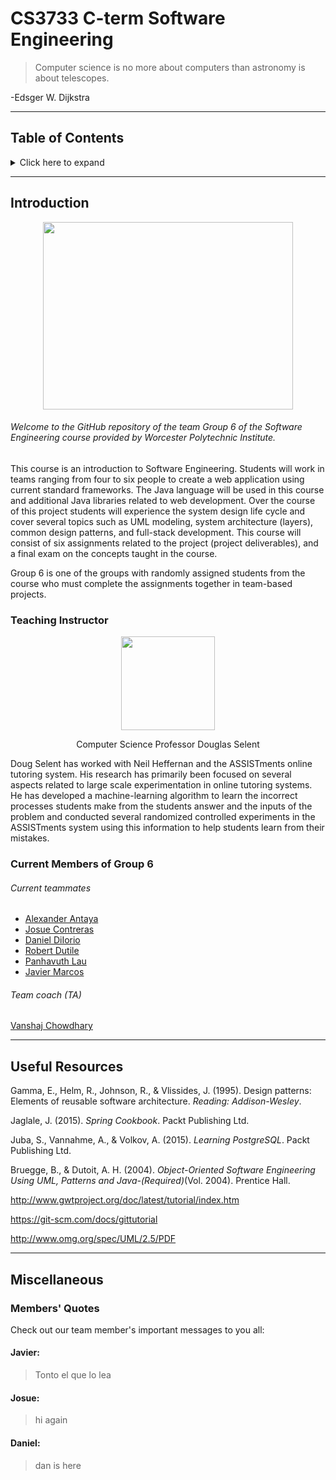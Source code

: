 # CS3733 C-term Software Engineering

> Computer science is no more about computers than astronomy is about telescopes.

 -Edsger W. Dijkstra
***
## Table of Contents
<details><summary>Click here to expand</summary>
  
- [Introduction](https://github.com/Avorent/CS3733/blob/master/README.md#introduction)
  - [Current Members](https://github.com/Avorent/CS3733/blob/master/README.md#current-members-of-group-6)

- [Useful Resources](https://github.com/Avorent/CS3733/blob/master/README.md#useful-resources)

- [Miscellaneous](https://github.com/Avorent/CS3733/blob/master/README.md#miscellaneous)
  - [Member's Quotes](https://github.com/Avorent/CS3733/blob/master/README.md#members-quotes)
</details>

***

## Introduction
<p align="center"><img align="center" width="400" height="300" src="https://www.wpi.edu/sites/default/files/inline-image/Offices/Marketing-Communications/WPI_Inst_Prim_FulClr.png"></p>

###### Welcome to the GitHub repository of the team Group 6 of the Software Engineering course provided by Worcester Polytechnic Institute.

This course is an introduction to Software Engineering. Students will work in teams ranging from four to six people to create a web application using current standard frameworks. The Java language will be used in this course and additional Java libraries related to web development. Over the course of this project students will experience the system design life cycle and cover several topics such as UML modeling, system architecture (layers), common design patterns, and full-stack development. This course will consist of six assignments related to the project (project deliverables), and a final exam on the concepts taught in the course.

Group 6 is one of the groups with randomly assigned students from the course who must complete the assignments together in team-based projects.

### Teaching Instructor
<p align="center"><img align="center" width="150" height="150" src="https://www.wpi.edu/sites/default/files/2017/09/28/dselent.jpg"></p>
<p align="center">Computer Science Professor Douglas Selent</p>
Doug Selent has worked with Neil Heffernan and the ASSISTments online tutoring system. His research has primarily been focused on several aspects related to large scale experimentation in online tutoring systems. He has developed a machine-learning algorithm to learn the incorrect processes students make from the students answer and the inputs of the problem and conducted several randomized controlled experiments in the ASSISTments system using this information to help students learn from their mistakes.

### Current Members of Group 6
###### Current teammates
- [Alexander Antaya](https://github.com/aantaya1)
- [Josue Contreras](https://github.com/JosuContrer)
- [Daniel DiIorio](https://github.com/drd387)
- [Robert Dutile](https://github.com/bdbooksrule)
- [Panhavuth Lau](https://github.com/Avorent)
- [Javier Marcos](https://github.com/XBC30EP450)

###### Team coach (TA)
[Vanshaj Chowdhary](https://github.com/Avorent/CS3733/blob/master/README.md#members-quotes)

***
## Useful Resources
Gamma, E., Helm, R., Johnson, R., & Vlissides, J. (1995). Design patterns: Elements of reusable software architecture. *Reading: Addison-Wesley*.

Jaglale, J. (2015). *Spring Cookbook*. Packt Publishing Ltd.

Juba, S., Vannahme, A., & Volkov, A. (2015). *Learning PostgreSQL*. Packt Publishing Ltd.

Bruegge, B., & Dutoit, A. H. (2004). *Object-Oriented Software Engineering Using UML, Patterns and Java-(Required)*(Vol. 2004). Prentice Hall.

http://www.gwtproject.org/doc/latest/tutorial/index.htm

https://git-scm.com/docs/gittutorial

http://www.omg.org/spec/UML/2.5/PDF


***
## Miscellaneous

### Members' Quotes
Check out our team member's important messages to you all:

#### Javier:
> Tonto el que lo lea
#### Josue:
> hi again
#### Daniel:
> dan is here
